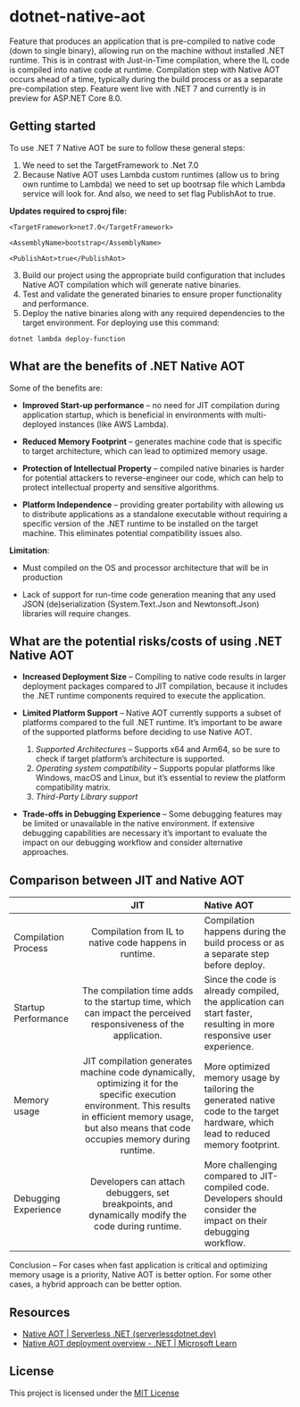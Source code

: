 # dotnet-native-aot

Feature that produces an application that is pre-compiled to native code (down to single binary), allowing run on the machine without installed .NET runtime. This is in contrast with Just-in-Time compilation, where the IL code is compiled into native code at runtime. Compilation step with Native AOT occurs ahead of a time, typically during the build process or as a separate pre-compilation step.
Feature went live with .NET 7 and currently is in preview for ASP.NET Core 8.0.


## Getting started

To use .NET 7 Native AOT be sure to follow these general steps:
1.	We need to set the TargetFramework to .Net 7.0
2.	Because Native AOT uses Lambda custom runtimes (allow us to bring own runtime to Lambda) we need to set up bootrsap file which Lambda service will look for. And also, we need to set flag PublishAot to true. 

**Updates required to csproj file:**


`<TargetFramework>net7.0</TargetFramework>`

`<AssemblyName>bootstrap</AssemblyName>`

`<PublishAot>true</PublishAot>`


3.	Build our project using the appropriate build configuration that includes Native AOT compilation which will generate native binaries.
4.	Test and validate the generated binaries to ensure proper functionality and performance.
5.	Deploy the native binaries along with any required dependencies to the target environment.
For deploying use this command:

`dotnet lambda deploy-function`

## What are the benefits of .NET Native AOT

Some of the benefits are:    

+	**Improved Start-up performance** – no need for JIT compilation during application startup, which is beneficial in environments with multi-deployed instances (like AWS Lambda). 

+	**Reduced Memory Footprint** – generates machine code that is specific to target architecture, which can lead to optimized memory usage.

+	**Protection of Intellectual Property** – compiled native binaries is harder for potential attackers to reverse-engineer our code, which can help to protect intellectual property and sensitive algorithms. 

+	**Platform Independence** – providing greater portability with allowing us to distribute applications as a standalone executable without requiring a specific version of the .NET runtime to be installed on the target machine. This eliminates potential compatibility issues also. 

**Limitation**:   
+	Must compiled on the OS and processor architecture that will be in production

+	Lack of support for run-time code generation meaning that any used JSON (de)serialization (System.Text.Json and Newtonsoft.Json) libraries will require changes.

## What are the potential risks/costs of using .NET Native AOT


+	**Increased Deployment Size** – Compiling to native code results in larger deployment packages compared to JIT compilation, because it includes the .NET runtime components required to execute the application.

+	**Limited Platform Support** – Native AOT currently supports a subset of platforms compared to the full .NET runtime. It’s important to be aware of the supported platforms before deciding to use Native AOT.  
    1.	*Supported Architectures* – Supports x64 and Arm64, so be sure to check if target platform’s architecture is supported.  
    2.	*Operating system compatibility* – Supports popular platforms like Windows, macOS and Linux, but it’s essential to review the platform compatibility matrix.  
    3.	*Third-Party Library support* 

+	**Trade-offs in Debugging Experience** – Some debugging features may be limited or unavailable in the native environment. If extensive debugging capabilities are necessary it’s important to evaluate the impact on our debugging workflow and consider alternative approaches.


## Comparison between JIT and Native AOT

| | JIT| Native AOT
|:---|:---:|:---|
|Compilation Process|Compilation from IL to native code happens in runtime.|Compilation happens during the build process or as a separate step before deploy.|
|Startup Performance|The compilation time adds to the startup time, which can impact the perceived responsiveness of the application.|Since the code is already compiled, the application can start faster, resulting in more responsive user experience.|
|Memory usage|JIT compilation generates machine code dynamically, optimizing it for the specific execution environment. This results in efficient memory usage, but also means that code occupies memory during runtime.|More optimized memory usage by tailoring the generated native code to the target hardware, which lead to reduced memory footprint.|
|Debugging Experience|Developers can attach debuggers, set breakpoints, and dynamically modify the code during runtime.|More challenging compared to JIT-compiled code. Developers should consider the impact on their debugging workflow.|

Conclusion – For cases when fast application is critical and optimizing memory usage is a priority, Native AOT is better option. For some other cases, a hybrid approach can be better option. 

## Resources

+ 	[Native AOT | Serverless .NET (serverlessdotnet.dev)](https://serverlessdotnet.dev/docs/advanced/native-aot)
+ 	[Native AOT deployment overview - .NET | Microsoft Learn](https://learn.microsoft.com/en-us/dotnet/core/deploying/native-aot/?tabs=net7)


## License

This project is licensed under the [MIT License](https://opensource.org/license/MIT) 
